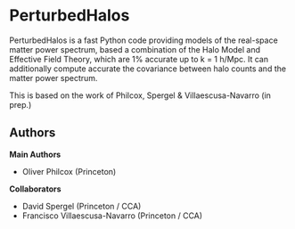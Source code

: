# PerturbedHalos
PerturbedHalos is a fast Python code providing models of the real-space matter power spectrum, based a combination of the Halo Model and Effective Field Theory, which are 1\% accurate up to k = 1 h/Mpc. It can additionally compute accurate the covariance between halo counts and the matter power spectrum.

This is based on the work of Philcox, Spergel \& Villaescusa-Navarro (in prep.)

## Authors
**Main Authors**
- Oliver Philcox (Princeton)

**Collaborators**
- David Spergel (Princeton / CCA)
- Francisco Villaescusa-Navarro (Princeton / CCA)
